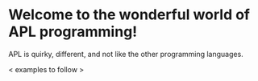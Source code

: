 # Welcome to the wonderful world of APL programming!

APL is quirky, different, and not like the other programming languages.

< examples to follow >
